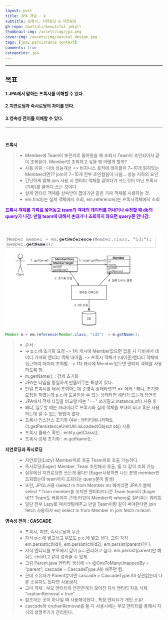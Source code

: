 ```yaml
---
layout: post
title: JPA 개념 - 4
subtitle: 프록시, 지연로딩 & 지연로딩
gh-repo: daattali/beautiful-jekyll
thumbnail-img: /assets/img/jpa.png
cover-img: /assets/img/natural_design.jpg
tags: [jpa, persistance context]
comments: true
categories: jpa
---
```


___
## 목표

#### 1.JPA에서 말하는 프록시를 이해할 수 있다.
#### 2.지연로딩과 즉시로딩의 차이를 안다.
#### 3.영속성 전이를 이해할 수 있다.
___

<br/>

__프록시__

> - Member에 Team이 포린키로 들어왔을 때 조회시 Team이 조인되어서 같이 조회된다. Member만 조회하고 싶을 땐 어떻게 할까?
> - 사용 이유 : 디비 성능개선 => 비지니스 로직에 테이블이 7~10개 얽혀있는 Member라면?? join이 7~10개 전부 조인컬림이 나옴... 성능 저하의 요인
> - 간단하게 말해 join 사용 시 엔티티 객체를 끌어다가 쓰는것이 아닌 프록시(가짜)를 끌어다 쓰는 것이다.
> - 실제 엔티티 객체를 상속받아 껍데기만 같은 가짜 객체를 사용하는 것.
> - em.find()는 실제 객체에서 조회, em.reference()는 프록시객체에서 조회

<strong style="color:#6600ff">프록시 객체를 가짜로 넣어놓고 team의 객체의 데이터를 꺼내거나 수정할 때 db의 query가 나감. 만일 team에 대해서 손대거나 조회하지 않으면 query문 안나감.</strong>

<br/>


![jpa 그림 - 1](/assets/img/21.04.30-jpa연습4[그림1].png)


~~~java
Member m = em.reference(Member.class, "id1") -> m.getName();
~~~
> - 순서 :
> - -> p.c.에 초기화 요청 -> 1차 캐시에 Member없으면 없을 시 디비에서 데이터 가져와 엔티티 객체 내어줌. -> 프록시 객체가 (내어준)엔티티 객체에 접근하여 데이터 조회함. -> 1차 캐시에 Member있으면 엔티티 객체를 사용하도록 함.
> - m.getName();  :  강제 초기화 
> - JPA는 타입을 동일하게 만들어주는 특성이 있다.
> - 만일 프록시를 써서 조회하는데 준영속 상태라면?? => 에러.! 왜냐, 초기화 요청을 하였는데 p.c.에 도움받을 수 없는 상태라면 에러가 뜨는게 당연!!!
> - JPA에서 객체 타입을 비교할 때는 "==" 쓰지말고 instance.of() 사용 !!!
> - 왜냐, 실무할 때는 파라미터로 프록시와 실제 객체를 보내어 비교 혹은 사용하는데 알 수 있는 방법이 없다.
> - 프록시 인스턴스 초기화 여부 : 엔티티매니저팩토리.getPersistenceUnitUtil.isLoaded(Object obj) 사용
> - 프록시 클래스 확인 : entity.getClass();
> - 프록시 강제 초기화 : m.getName();


__지연로딩과 즉시로딩__
	
> - 지연로딩(Lazy) Member따로 호출 Team따로 호출 가능하다.
> - 즉시로딩(Eager) Member, Team 조인해서 호출, 둘 다 같이 조회 가능 
> - 실무에선 지연로딩만 쓰는게 옳다!! (Eager사용하면 나는 분명 member만 조회했는데 team까지 조회되는 query문이 발생)
> - 또한, JPQL사용 (select m from Member m) 해버리면 JPA가 볼때 select * from member를 쏘지만 엔티티보니깐 Team team이 (Eager네?? Team도 쏴줘야지 근데 타입이 Member라 where로 걸러주는 쿼리뜸 
> - 일단 전부 Lazy로 패치셋팅해주고 만일 Team이랑 같이 써야한다면 join fetch 사용하자 ex) select m from Member m join fetch m.team


__영속성 전이 : CASCADE__
	
> - 프록시, 지연, 즉시로딩과 무관
> - 자식 p.c.에 넣고싶고 부모도 p.c.에 넣고 싶다. 그럼 각각 em.persist(child1), em.persist(child2), em.persist(parent)이다.
> - 자식 엔티티를 부모에서 같이 p.c.관리하고 싶다. em.persist(parent)만 해줘도 child1,2 같이 넣어줄 수 있게.
> - 그럼 Parent.java 엔티티 생성에 => @OneToMany(mappedBy = "parent", cascade = CascadeType.All) 해주면 됨.
> - 근데 소유자가 Parent뿐이면 cascade = CascadeType.All 상관없는데 다른 소유자도 있다면 사용금지.
> - 고아 객체 : 부모 엔티티와 연관관계가 끊어진 자식 엔티티 자동 삭제.   "orphanRemoval = true"
> - 참조하는 곳이 하나일 때 사용해야한다., 특정 엔티티가 개인 소유!
> - cascade와 orphanRemoval를 둘 다 사용시에는 부모 엔티티를 통해서 자식의 생명주기가 관리된다.
